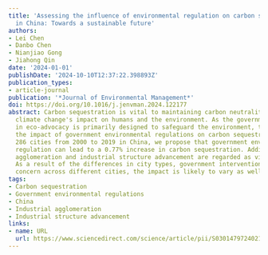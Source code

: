 ```yaml
---
title: 'Assessing the influence of environmental regulation on carbon sequestration
  in China: Towards a sustainable future'
authors:
- Lei Chen
- Danbo Chen
- Nianjiao Gong
- Jiahong Qin
date: '2024-01-01'
publishDate: '2024-10-10T12:37:22.398893Z'
publication_types:
- article-journal
publication: '*Journal of Environmental Management*'
doi: https://doi.org/10.1016/j.jenvman.2024.122177
abstract: Carbon sequestration is vital to maintaining carbon neutrality and mitigating
  climate change's impact on humans and the environment. As the government's role
  in eco-advocacy is primarily designed to safeguard the environment, this paper discusses
  the impact of government environmental regulations on carbon sequestration. By analyzing
  286 cities from 2000 to 2019 in China, we propose that government environmental
  regulation can lead to a 0.77% increase in carbon sequestration. Additionally, industrial
  agglomeration and industrial structure advancement are regarded as viable channels.
  As a result of the differences in city types, government intervention, and public
  concern across different cities, the impact is likely to vary as well.
tags:
- Carbon sequestration
- Government environmental regulations
- China
- Industrial agglomeration
- Industrial structure advancement
links:
- name: URL
  url: https://www.sciencedirect.com/science/article/pii/S0301479724021637
---
```

